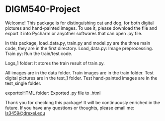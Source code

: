 # DIGM540-Project
Welcome!
This package is for distinguishing cat and dog, for both digital pictures and hand-painted images.
To use it, please download the file and export it into Pycharm or anyother softwares that can open .py file.

In this package, load_data.py, train.py and model.py are the three main code, they are in the first directory.
Load_data.py: Image preprocessing.
Train.py: Run the train/test code. 

Logs_1 folder: It stores the train result of train.py.

All images are in the data folder.
Train images are in the train folder.
Test digital pictures are in the test_1 folder.
Test hand-painted images are in the test_single folder.

exporttoHTML folder: Exported .py file to .html

Thank you for checking this package! It will be continuously enriched in the future.
If you have any questions or thoughts, please email me: ls3459@drexel.edu
